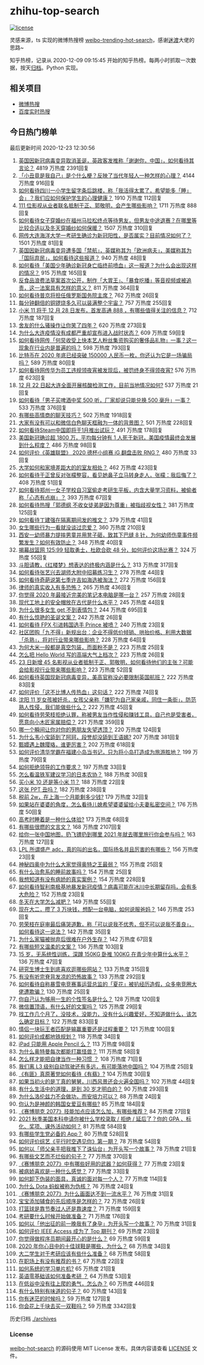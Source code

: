 # zhihu-top-search

[![license](https://img.shields.io/github/license/Arrackisarookie/zhihu-top-search)](https://github.com/Arrackisarookie/zhihu-top-search/blob/master/LICENSE)

灵感来源，ts 实现的微博热搜榜 [weibo-trending-hot-search](https://github.com/justjavac/weibo-trending-hot-search)，感谢[迷渡](https://github.com/justjavac)大佬的思路~

知乎热榜，记录从 2020-12-09 09:15:45 开始的知乎热榜。每两小时抓取一次数据，按天[归档](./archives)。Python 实现。

## 相关项目
+ [微博热搜](https://github.com/Arrackisarookie/weibo-hot-search)
+ [百度实时热搜](https://github.com/Arrackisarookie/baidu-hot-search)

## 今日热门榜单

<!-- Rank Begin -->

最后更新时间 2020-12-23 12:30:56

1. [英国因新冠病毒变异取消圣诞，英政客发推称「谢谢你，中国」，如何看待其言论？](https://www.zhihu.com/question/435898356) 4819 万热度 2391回复
1. [「小丑竟是我自己」是个什么梗？反映了当代年轻人一种怎样的心理？](https://www.zhihu.com/question/435578338) 4144 万热度 916回复
1. [如何看待四川一小学生留字条后跳楼，称「我活得太累了，希望能多「睡」会」？我们应如何保护学生的心理健康？](https://www.zhihu.com/question/435081629) 1910 万热度 112回复
1. [111 位影视从业者联名抵制于正、郭敬明，会产生哪些影响？](https://www.zhihu.com/question/435917056) 1711 万热度 888回复
1. [如何看待女子穿婚纱在福州马拉松终点等待男友，但男友中途退赛？在哪里等比较合适以及冬天穿婚纱如何保暖？](https://www.zhihu.com/question/435985864) 1507 万热度 310回复
1. [网传大连海洋大学一考研生确诊为新冠阳性，是否属实？目前情况如何了？](https://www.zhihu.com/question/435956663) 1501 万热度 81回复
1. [英国因新冠病毒变异遭多国「禁航」，英媒称其为「欧洲病夫」，美媒称其为「国际弃民」，如何看待这些报道？](https://www.zhihu.com/question/435986866) 940 万热度 48回复
1. [如何看待「美国少年确诊新冠身亡临终前喷血」这一报道？为什么会出现这样的情况？](https://www.zhihu.com/question/435788699) 915 万热度 165回复
1. [反食品浪费法草案首次公开，制作「大胃王」、「暴食吃播」等音视频或被追责，这一法案具有怎样的意义？](https://www.zhihu.com/question/435940839) 811 万热度 364回复
1. [如何看待普京将担任俄罗斯国务院主席？](https://www.zhihu.com/question/435884120) 762 万热度 26回复
1. [每分钟翻倍的铜锣烧多久可以装满整个宇宙？](https://www.zhihu.com/question/265508027) 757 万热度 255回复
1. [小米 11 将于 12 月 28 日发布，首发高通 888 ，有哪些值得关注的信息？](https://www.zhihu.com/question/435943441) 712 万热度 187回复
1. [舍友的什么骚操作让你笑了四年？](https://www.zhihu.com/question/435608547) 620 万热度 273回复
1. [为什么大连疫情没有成都严重却宣布进入战时状态？](https://www.zhihu.com/question/435692285) 609 万热度 59回复
1. [如何看待网传「何炅收受上快本艺人粉丝集资购买的奢侈品礼物」一事？这一现象在行业内是普遍的吗？](https://www.zhihu.com/question/435906854) 598 万热度 793回复
1. [比特币在 2020 年底已经突破 150000 人民币一枚，你还认为它是一场骗局吗？](https://www.zhihu.com/question/435820949) 589 万热度 80回复
1. [如何看待网传华为员工违规领夜宵被发现后，被罚终身不得领夜宵?](https://www.zhihu.com/question/435580264) 576 万热度 623回复
1. [12 月 22 日起大连全面开展核酸检测工作，目前当地情况如何?](https://www.zhihu.com/question/436009119) 537 万热度 21回复
1. [如何看待「男子买啤酒中奖 500 听，厂家却说只能兑换 500 毫升」一事？](https://www.zhihu.com/question/435860651) 533 万热度 376回复
1. [有哪些高情商的聊天技巧？](https://www.zhihu.com/question/327635458) 502 万热度 1918回复
1. [大家有没有可以和微信白色聊天框融为一体的背景图？](https://www.zhihu.com/question/379486356) 501 万热度 228回复
1. [如何看待Steam中国即将于1月推出试玩？](https://www.zhihu.com/question/435824072) 491 万热度 178回复
1. [美国新冠确诊超  1800  万，平均每分钟有  1  人死于新冠，美国疫情最终会发展到什么程度？](https://www.zhihu.com/question/435938350) 486 万热度 98回复
1. [如何评价《英雄联盟》 2020 德杯小组赛 iG 翻盘击败 RNG？](https://www.zhihu.com/question/436031064) 480 万热度 33回复
1. [大学如何和家境差距大的的室友相处？](https://www.zhihu.com/question/34460425) 462 万热度 423回复
1. [如何看待于正曾反对张檬整容，看见她鼻子立马转身走人，张檬：我后悔了？](https://www.zhihu.com/question/435608964) 408 万热度 51回复
1. [如何看待郑州一女子学校自习室偷走考研生平板，内含大量学习资料，被偷者称「心态有点崩」？](https://www.zhihu.com/question/435959508) 393 万热度 67回复
1. [如何看待热搜「郭德纲 不收女徒弟是因为尊重」被指歧视女性？](https://www.zhihu.com/question/435928578) 381 万热度 125回复
1. [如何看待丁建强在隔离期间发的推文？](https://www.zhihu.com/question/435936751) 379 万热度 41回复
1. [女生哪些行为一看就没谈过恋爱？](https://www.zhihu.com/question/274051741) 360 万热度 210回复
1. [西安一幼师暴力提摔男童并用凳子砸，致其下巴缝 8 针，为何幼师伤童事件频繁发生？如何有效防止？](https://www.zhihu.com/question/435946218) 348 万热度 40回复
1. [揭幕战篮网 125:99 轻取勇士，杜欧合砍 48 分，如何评价这场比赛？](https://www.zhihu.com/question/436081602) 324 万热度 55回复
1. [斗胆请教，《红楼梦》想表达的终极内涵是什么？](https://www.zhihu.com/question/54833966) 313 万热度 317回复
1. [如何看待张艺兴去湖师大附中招募练习生？](https://www.zhihu.com/question/435453233) 278 万热度 44回复
1. [如何看待奇葩说第七季许吉如海选被淘汰？](https://www.zhihu.com/question/435595547) 272 万热度 156回复
1. [律师的真实收入有多恐怖？](https://www.zhihu.com/question/360433896) 265 万热度 436回复
1. [你觉得 2020 年最接近完美的笔记本电脑是哪一台？](https://www.zhihu.com/question/435273110) 257 万热度 28回复
1. [现代工地上的安全帽放在古代是什么水平？](https://www.zhihu.com/question/435208534) 245 万热度 44回复
1. [为什么很多女生 get 不到表情包？](https://www.zhihu.com/question/393293873) 244 万热度 695回复
1. [有什么惊艳的圣诞文案？](https://www.zhihu.com/question/435118791) 242 万热度 26回复
1. [如何看待 FPX 引进韩国选手 Prince 被喷？](https://www.zhihu.com/question/435961968) 240 万热度 23回复
1. [社区团购「九不得」新规出台：企业不得低价倾销、哄抬价格、利用大数据「杀熟」，将对行业带来哪些影响？](https://www.zhihu.com/question/436014708) 228 万热度 64回复
1. [为何大米一般都是真空包装，而面粉不是？](https://www.zhihu.com/question/333863779) 223 万热度 25回复
1. [怎么把 Hello World 写的高端大气上档次？](https://www.zhihu.com/question/434732218) 223 万热度 26回复
1. [23 日新增 45 名影视从业者抵制于正、郭敬明，如何看待他们的主张？可能会给影视行业带来哪些影响？](https://www.zhihu.com/question/436094086) 223 万热度 52回复
1. [如何看待英国现新冠病毒变异，美高官称没必要限制英国航班？](https://www.zhihu.com/question/435846972) 222 万热度 83回复
1. [如何评价「这不比博人传热血」这句话？](https://www.zhihu.com/question/435291789) 222 万热度 74回复
1. [沈阳 11 岁女孩被奸杀，女孩父亲称「嫌犯为自己家亲戚，同住一条街」，防范熟人性侵，我们能做些什么？](https://www.zhihu.com/question/436058156) 222 万热度 45回复
1. [如何看待劳荣枝拒绝认罪，称被男友当作性侵和赚钱工具，自己也是受害者，愿意向小木匠家属赔偿？](https://www.zhihu.com/question/435804457) 221 万热度 359回复
1. [哪一个瞬间让你对你的男朋友失望透顶？](https://www.zhihu.com/question/434004267) 220 万热度 124回复
1. [为什么韦小宝舔到了阿珂，段誉却没舔到王语嫣?](https://www.zhihu.com/question/430794863) 207 万热度 381回复
1. [甄嬛遇上魏璎珞，谁更厉害？](https://www.zhihu.com/question/289923126) 202 万热度 618回复
1. [如何评价清华学霸在福建小岛当书记，只为将小岛打造成为旅游胜地？](https://www.zhihu.com/question/435704323) 199 万热度 79回复
1. [如何拒绝领导的工作要求？](https://www.zhihu.com/question/269676467) 197 万热度 33回复
1. [怎么看温铁军建议学习的日本农协？](https://www.zhihu.com/question/397365295) 188 万热度 30回复
1. [买小米 10 还是等小米 11？](https://www.zhihu.com/question/429543310) 188 万热度 22回复
1. [这张 PPT 丑吗？](https://www.zhihu.com/question/425510958) 182 万热度 238回复
1. [税前 2w，在上海一个月能剩多少钱?](https://www.zhihu.com/question/434022384) 179 万热度 32回复
1. [如果站在婆婆的角度，怎么看待儿媳希望婆婆留给小夫妻私密空间？](https://www.zhihu.com/question/429835941) 176 万热度 50回复
1. [高考时睡着是一种什么体验?](https://www.zhihu.com/question/435326138) 173 万热度 68回复
1. [有哪些很燃的文言文？](https://www.zhihu.com/question/298238543) 168 万热度 2107回复
1. [给你一张中国地图，扔飞镖扔到哪里 2021 年就去哪里旅行你会参与吗？](https://www.zhihu.com/question/435421386) 163 万热度 127回复
1. [LPL 所谓盛产 adc，真的叫的出名，国际扬名并且厉害的有哪些？](https://www.zhihu.com/question/434401095) 156 万热度 23回复
1. [神秘四奥中为什么大家觉得奥特之王最弱？](https://www.zhihu.com/question/379593307) 155 万热度 25回复
1. [有什么治愈系的睡前故事吗？](https://www.zhihu.com/question/370362932) 154 万热度 25回复
1. [我想知道有没有病娇的真实案例？](https://www.zhihu.com/question/336556018) 154 万热度 228回复
1. [如何看待智利南极基地暴发新冠疫情？病毒可能在冰川中长期留存吗，会有多大危险？](https://www.zhihu.com/question/435977700) 152 万热度 23回复
1. [冬天在大学怎么减肥？](https://www.zhihu.com/question/433941604) 149 万热度 55回复
1. [现在大二，攒了 3 万块钱，想配一台电脑，如何说服爸妈？](https://www.zhihu.com/question/434462078) 146 万热度 253回复
1. [劳荣枝在庭审最后痛哭道歉，称「可以说我不优秀，但不可以说我不善良」，如何看待这一说法？](https://www.zhihu.com/question/436064488) 142 万热度 35回复
1. [为什么家猫被抛弃后很难在户外生存？](https://www.zhihu.com/question/430534419) 142 万热度 67回复
1. [有哪些短又温柔的文案？](https://www.zhihu.com/question/427302460) 136 万热度 103回复
1. [15 岁，无系统性训练，深蹲 150KG 卧推 100KG 在青少年中算什么水平？](https://www.zhihu.com/question/435567872) 136 万热度 47回复
1. [研究生博士生到底喜欢逛哪些网站？](https://www.zhihu.com/question/20809655) 133 万热度 315回复
1. [有没有听完脊背发凉的恐怖故事？](https://www.zhihu.com/question/424137859) 133 万热度 292回复
1. [如何看待自称暴雪电竞赛事运营总监的「夏花」被扒经历造假，众多电竞圈大佬遭欺骗？](https://www.zhihu.com/question/435685913) 130 万热度 25回复
1. [你自己认为够用一生的个性签名是什么？](https://www.zhihu.com/question/435362231) 128 万热度 120回复
1. [微信置顶语，有什么好的文案吗？](https://www.zhihu.com/question/362629706) 125 万热度 29回复
1. [找工作几个月了，没技术，没能力，没有什么兴趣爱好，不知道做什么，该怎么确定目标？](https://www.zhihu.com/question/52398927) 122 万热度 833回复
1. [情侣一块玩王者匹配是输赢重要还是过程重要？](https://www.zhihu.com/question/435509099) 121 万热度 100回复
1. [如何评价成都地铁规划？](https://www.zhihu.com/question/24940948) 118 万热度 34回复
1. [iPad 只能用 Apple Pencil 么？](https://www.zhihu.com/question/359646795) 113 万热度 98回复
1. [为什么奥特曼每次都能打赢怪兽？](https://www.zhihu.com/question/433984330) 111 万热度 58回复
1. [怎么样才能把自律当作一种习惯 ？](https://www.zhihu.com/question/432084549) 108 万热度 71回复
1. [我们离 L3 级别自动驾驶还有多远，有可能落地中国吗？](https://www.zhihu.com/question/435957693) 104 万热度 25回复
1. [《有匪》真原著党如何看待《有翡》?](https://www.zhihu.com/question/435989146) 104 万热度 30回复
1. [如果当初火的是丁真的舅舅，川西风景还会火遍全国吗？](https://www.zhihu.com/question/433165515) 102 万热度 44回复
1. [有什么生活中的道理，是到 30 岁才明白的？](https://www.zhihu.com/question/426977689) 90 万热度 293回复
1. [为什么洛伦兹力不会做功，而安培力可以？](https://www.zhihu.com/question/21492495) 88 万热度 24回复
1. [你认为是神颜的韩国女爱豆有哪些?](https://www.zhihu.com/question/293928259) 85 万热度 184回复
1. [《赛博朋克 2077》技能加点应该怎么加，有哪些推荐？](https://www.zhihu.com/question/432575627) 84 万热度 27回复
1. [2021 秋季美国本科申请你被什么学校录取 / 拒绝 / 延后了？你的 GPA 、标化、奖项、课外活动如何？](https://www.zhihu.com/question/270879035) 81 万热度 584回复
1. [有哪些学生党必备的 App？](https://www.zhihu.com/question/328315954) 80 万热度 528回复
1. [如何评价综艺《平行时空遇见你》第一期？](https://www.zhihu.com/question/435880550) 78 万热度 54回复
1. [如何以「师父亲手把我推下了诛仙台」为开头写一个故事？](https://www.zhihu.com/question/435873943) 78 万热度 21回复
1. [有哪些文艺而不烂俗的句子？](https://www.zhihu.com/question/384858847) 77 万热度 370回复
1. [《赛博朋克 2077》中有哪些好用的武器？如何获得？](https://www.zhihu.com/question/434599152) 77 万热度 23回复
1. [被病娇喜欢是一种什么感觉？](https://www.zhihu.com/question/378449678) 77 万热度 33回复
1. [如何卸下伪装的面具，真诚的面对每一个人？](https://www.zhihu.com/question/282627364) 77 万热度 114回复
1. [为什么 Dota 蚂蚁被称为伪核？](https://www.zhihu.com/question/435916288) 76 万热度 24回复
1. [《赛博朋克 2077》为什么画面达不到一流水平？](https://www.zhihu.com/question/434175198) 76 万热度 31回复
1. [宝宝添加辅食的先后顺序是怎样的？](https://www.zhihu.com/question/434848356) 72 万热度 26回复
1. [打篮球是靠节奏过人还是靠速度？](https://www.zhihu.com/question/433889770) 71 万热度 159回复
1. [考研要什么时候开始做准备？](https://www.zhihu.com/question/333714747) 71 万热度 176回复
1. [如何以「他出征的前一晚我有了身孕」为开头写一个故事？](https://www.zhihu.com/question/432905258) 70 万热度 31回复
1. [如何评价 IEEE Access 成为了 Top 期刊？](https://www.zhihu.com/question/435657468) 69 万热度 23回复
1. [你觉得做程序员期间最开心的是什么？](https://www.zhihu.com/question/428521979) 69 万热度 59回复
1. [2020 年你心目中的十佳球鞋是哪些，为什么？](https://www.zhihu.com/question/433330721) 68 万热度 34回复
1. [大二学生对于考研应该有些什么准备？](https://www.zhihu.com/question/29849660) 68 万热度 58回复
1. [在职场上有没有推荐的书？](https://www.zhihu.com/question/432190568) 67 万热度 22回复
1. [如何系统的学习单片机?](https://www.zhihu.com/question/431296571) 65 万热度 21回复
1. [英语零基础该如何准备考研 ？](https://www.zhihu.com/question/56800185) 64 万热度 53回复
1. [在低谷中没有往上爬的勇气，怎么办？](https://www.zhihu.com/question/434670651) 60 万热度 446回复
1. [有什么特别有味道的句子？](https://www.zhihu.com/question/426033384) 60 万热度 143回复
1. [你有迷茫的时候吗？](https://www.zhihu.com/question/435541313) 59 万热度 127回复
1. [你会花上千块去买一双鞋吗？](https://www.zhihu.com/question/429481075) 59 万热度 3342回复
<!-- Rank End -->

历史归档 [./archives](./archives)

### License

[weibo-hot-search](https://github.com/Arrackisarookie/zhihu-top-search) 的源码使用 MIT License 发布。具体内容请查看 [LICENSE](./LICENSE) 文件。
